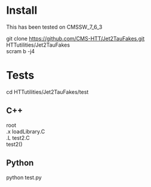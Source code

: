 # Install
This has been tested on CMSSW_7_6_3  

git clone https://github.com/CMS-HTT/Jet2TauFakes.git HTTutilities/Jet2TauFakes  
scram b -j4   

# Tests
cd HTTutilities/Jet2TauFakes/test   

## C++
root   
 .x loadLibrary.C   
 .L test2.C   
 test2()   

## Python
python test.py  


